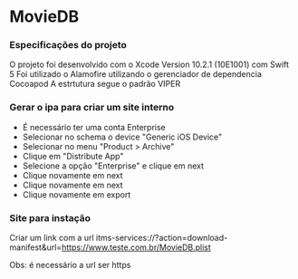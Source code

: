 # MovieDB

### Especificações do projeto
O projeto foi desenvolvido com o  Xcode Version 10.2.1 (10E1001) com Swift 5
Foi utilizado o Alamofire utilizando o gerenciador de dependencia Cocoapod 
A estrtutura segue o padrão VIPER

### Gerar o ipa para criar um site interno
- É necessário ter uma conta Enterprise
- Selecionar no schema o device "Generic iOS Device"
- Selecionar no menu "Product > Archive"
- Clique em "Distribute App"
- Selecione a opção "Enterprise" e clique em next
- Clique novamente em next
- Clique novamente em next
- Clique novamente em export

### Site para instação
Criar um link com a url itms-services://?action=download-manifest&url=https://www.teste.com.br/MovieDB.plist

Obs: é necessário a url ser https

